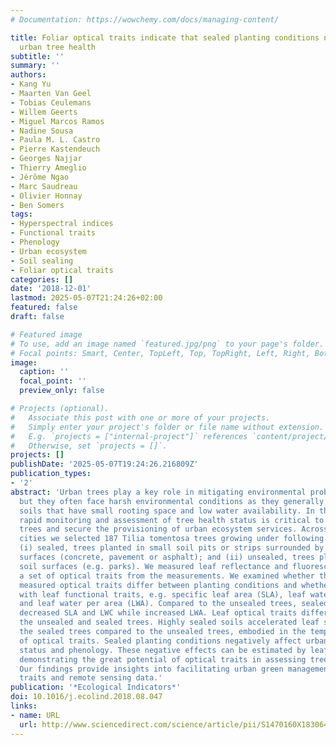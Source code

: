 ```yaml
---
# Documentation: https://wowchemy.com/docs/managing-content/

title: Foliar optical traits indicate that sealed planting conditions negatively affect
  urban tree health
subtitle: ''
summary: ''
authors:
- Kang Yu
- Maarten Van Geel
- Tobias Ceulemans
- Willem Geerts
- Miguel Marcos Ramos
- Nadine Sousa
- Paula M. L. Castro
- Pierre Kastendeuch
- Georges Najjar
- Thierry Ameglio
- Jérôme Ngao
- Marc Saudreau
- Olivier Honnay
- Ben Somers
tags:
- Hyperspectral indices
- Functional traits
- Phenology
- Urban ecosystem
- Soil sealing
- Foliar optical traits
categories: []
date: '2018-12-01'
lastmod: 2025-05-07T21:24:26+02:00
featured: false
draft: false

# Featured image
# To use, add an image named `featured.jpg/png` to your page's folder.
# Focal points: Smart, Center, TopLeft, Top, TopRight, Left, Right, BottomLeft, Bottom, BottomRight.
image:
  caption: ''
  focal_point: ''
  preview_only: false

# Projects (optional).
#   Associate this post with one or more of your projects.
#   Simply enter your project's folder or file name without extension.
#   E.g. `projects = ["internal-project"]` references `content/project/deep-learning/index.md`.
#   Otherwise, set `projects = []`.
projects: []
publishDate: '2025-05-07T19:24:26.216809Z'
publication_types:
- '2'
abstract: 'Urban trees play a key role in mitigating environmental problems in cities,
  but they often face harsh environmental conditions as they generally grow in sealed
  soils that have small rooting space and low water availability. In this context,
  rapid monitoring and assessment of tree health status is critical to maintain urban
  trees and secure the provisioning of urban ecosystem services. Across three European
  cities we selected 187 Tilia tomentosa trees growing under following planting conditions:
  (i) sealed, trees planted in small soil pits or strips surrounded by highly sealed
  surfaces (concrete, pavement or asphalt); and (ii) unsealed, trees planted in roomy
  soil surfaces (e.g. parks). We measured leaf reflectance and fluorescence and derived
  a set of optical traits from the measurements. We examined whether these non-destructively
  measured optical traits differ between planting conditions and whether they correlate
  with leaf functional traits, e.g. specific leaf area (SLA), leaf water content (LWC)
  and leaf water per area (LWA). Compared to the unsealed trees, sealed trees showed
  decreased SLA and LWC while increased LWA. Leaf optical traits differed between
  the unsealed and sealed trees. Highly sealed soils accelerated leaf senescence of
  the sealed trees compared to the unsealed trees, embodied in the temporal trend
  of optical traits. Sealed planting conditions negatively affect urban tree health
  status and phenology. These negative effects can be estimated by leaf optical traits,
  demonstrating the great potential of optical traits in assessing tree health status.
  Our findings provide insights into facilitating urban green management using optical
  traits and remote sensing data.'
publication: '*Ecological Indicators*'
doi: 10.1016/j.ecolind.2018.08.047
links:
- name: URL
  url: http://www.sciencedirect.com/science/article/pii/S1470160X18306484
---
```

